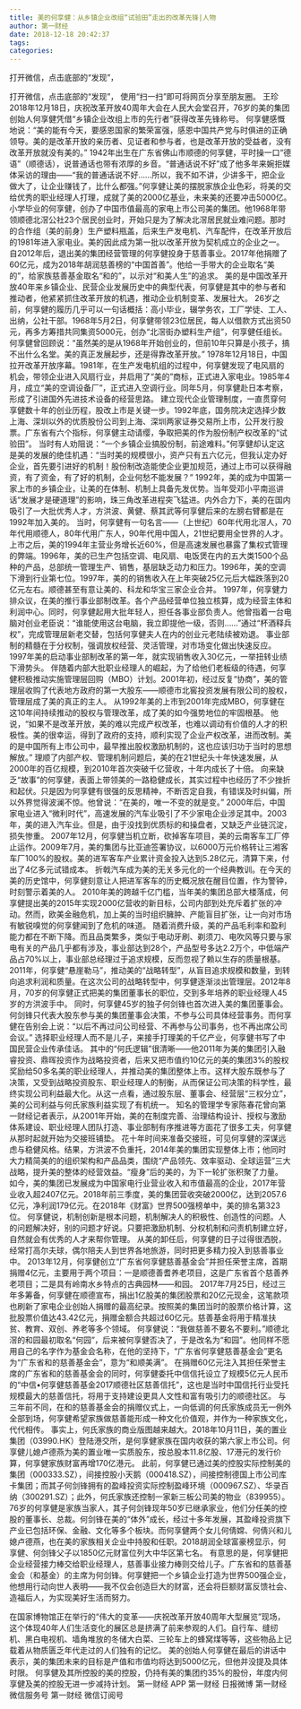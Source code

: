 ```yaml
---
title: 美的何享健：从乡镇企业改组“试验田”走出的改革先锋|人物
author: 第一财经
date: 2018-12-18 20:42:37
tags: 
categories: 
---
```

打开微信，点击底部的“发现”，
<!-- more -->
打开微信，点击底部的“发现”，
使用“扫一扫”即可将网页分享至朋友圈。
王珍
2018年12月18日，庆祝改革开放40周年大会在人民大会堂召开，76岁的美的集团创始人何享健凭借“乡镇企业改组上市的先行者”获得改革先锋称号。
何享健感慨地说：“美的能有今天，要感恩国家的繁荣富强，感恩中国共产党与时俱进的正确领导。美的是改革开放的亲历者、见证者和参与者，也是改革开放的受益者，没有改革开放就没有美的。”
1942年出生在广东省佛山市顺德的何享健，平时操一口“德语”（顺德话），说普通话也带有浓厚的乡音。“普通话说不好”成了他多年来婉拒媒体采访的理由——“我的普通话说不好……所以，我不如不讲，少讲多干，把企业做大了，让企业赚钱了，比什么都强。”何享健让美的摆脱家族企业色彩，将美的交给优秀的职业经理人打理，成就了美的2000亿基业，未来美的还要冲击5000亿。
小学毕业的何享健，创办了中国市值最高的家电上市公司美的集团。他1968年带领顺德北滘公社23个居民创业时，开始只是为了解决北滘居民就业难问题。那时的合作组（美的前身）生产塑料瓶盖，后来生产发电机、汽车配件，在改革开放后的1981年进入家电业。美的因此成为第一批以改革开放为契机成立的企业之一。
自2012年后，退出美的集团经营管理的何享健投身于慈善事业。2017年他捐赠了60亿元，成为2018年胡润慈善榜的“中国首善”。他给一手带大的企业取名“美的”，给家族慈善基金取名“和的”，以示对“和美人生”的追求。
美的是中国改革开放40年来乡镇企业、民营企业发展历史中的典型代表，何享健是其中的参与者和推动者，他紧紧抓住改革开放的机遇，推动企业机制变革、发展壮大。
26岁之前，何享健的履历几乎可以一句话概括：高小毕业，辍学务农，工厂学徒、工人、出纳，公社干部。1968年5月2日，何享健带领23位居民，每人以借款方式出资50元，再多方筹措共同集资5000元，创办“北滘街办塑料生产组”，何享健任组长。
何享健曾回顾说：“虽然美的是从1968年开始创业的，但前10年只算是小孩子，搞不出什么名堂。美的真正发展起步，还是得靠改革开放。”
1978年12月18日，中国拉开改革开放序幕。1981年，在生产发电机组的过程中，何享健发现了电风扇的机会，带领企业进入风扇行业，并启用了“美的”商标，正式进入家电业。1985年4月，成立“美的空调设备厂”，正式进入空调行业。同年5月，何享健赴日本考察，形成了引进国外先进技术设备的经营思路。
建立现代企业管理制度，一直贯穿何享健数十年的创业历程，股改上市是关键一步。1992年底，国务院决定选择少数上海、深圳以外的优质股份公司到上海、深圳两家证券交易所上市，公开发行股票。广东省有六个指标，何享健主动请缨，争取把美的作为股份制产权改革的“试验田”。
当时有人劝阻说：“一个乡镇企业搞股份制，前途难料。”何享健却认定这是美的发展的绝佳机遇：“当时美的规模很小，资产只有五六亿元，但我认定办好企业，首先要引进好的机制！股份制改造能使企业更加规范，通过上市可以获得融资，有了资金，有了好的机制，企业何愁不能发展？”
1992年，美的成为中国第一家上市的乡镇企业，让美的在体制、机制上具备先发优势。当年受邓小平南巡讲话“发展才是硬道理”的影响，珠三角改革进程突飞猛进。内外合力下，美的在国内吸引了一大批优秀人才，方洪波、黄健、蔡其武等何享健后来的左膀右臂都是在1992年加入美的。
当时，何享健有一句名言——（上世纪）60年代用北滘人，70年代用顺德人，80年代用广东人，90年代用中国人，21世纪要用全世界的人才。
上市之后，美的1994年主营业务增长近60%，但是高速发展也暴露了集权式管理的弊端。1996年，美的已生产包括空调、电风扇、电饭煲在内的五大类1500个品种的产品，总部统一管理生产、销售，基层缺乏动力和压力。1996年，美的空调下滑到行业第七位。1997年，美的的销售收入在上年突破25亿元后大幅跌落到20亿元左右。顺德甚至有意让美的、科龙和华宝三家企业合并。
1997年，何享健力排众议，在美的推行事业部制改革。各个产品经营单位独立核算，成为经营主体和利润中心。同时，何享健起用大批年轻人，担任各事业部负责人。他曾指着一台电脑对创业老臣说：“谁能使用这台电脑，我立即提他一级，否则……”通过“杯酒释兵权”，完成管理层新老交替，包括何享健夫人在内的创业元老陆续被劝退。
事业部制的精髓在于分权制，强调放权经营、灵活管理，对市场变化做出快速反应。1997年美的启动事业部制改革的第一年，就实现销售收入30亿元，一举扭转业绩下滑势头。
伴随着内部大批职业经理人的崛起，为了给他们老板级的待遇，何享健积极推动实施管理层回购（MBO）计划。2001年初，经过反复“协商”，美的管理层收购了代表地方政府的第一大股东——顺德市北窖投资发展有限公司的股权，管理层成了美的真正的主人。
从1992年美的上市到2001年完成MBO，何享健在这10年间持续推动的股权与管理改革，成了美的如今强势地位的牢固根基。
他说，“如果不是改革开放，美的难以完成产权改革，也难以调动有价值的人才的积极性。美的很幸运，得到了政府的支持，顺利实现了企业产权改革，进而改制。美的是中国所有上市公司中，最早推出股权激励机制的，这也应该归功于当时的思想解放。”
理顺了内部产权、管理机制问题后，美的在21世纪头十年快速发展，从2000年的百亿规模，到2010年首次突破千亿营收，十年内成长了十倍。
向来缺乏“故事”的何享健，表面上带领美的一路稳健成长，其实过程中也经历了不少挫折和起伏。只是因为何享健有很强的反思精神，不断否定自我，有错误及时纠偏，所以外界觉得波澜不惊。他曾说：“在美的，唯一不变的就是变。”
2000年后，中国家电业进入“微利时代”，高速发展的汽车业吸引了不少家电企业涉足其中。2003年，美的进入汽车业。但是，由于没找到优质标的和操盘者，又缺乏产业链沉淀，损失惨重。
2007年12月，何享健当机立断，砍掉客车项目，美的云南客车工厂停止运作。2009年7月，美的集团与比亚迪签署协议，以6000万元价格转让三湘客车厂100%的股权。美的进军客车产业累计资金投入达到5.28亿元，清算下来，付出了4亿多元试错成本。
折戟汽车成为美的无关多元化的一个经典教训。在今天的美的历史馆中，何享健刻意让人把进军客车的历史概况放在醒目位置，作为警钟，时刻警示着美的人。
2010年美的跨越千亿门槛，当年美的集团总部大楼落成，何享健提出美的2015年实现2000亿营收的新目标，公司内部到处充斥着扩张的冲动。然而，欧美金融危机，加上美的当时组织臃肿、产能盲目扩张，让一向对市场有敏锐嗅觉的何享健闻到了危机的味道。
随着消费升级，美的产品毛利率和盈利能力都在不断下降。而且品类繁多，类似于电动牙刷、剃须刀、电吹风等只要与家电有关的产品几乎都有涉及，事业部达到28个，产品型号多达2.2万个，中低端产品占70%以上，事业部总经理过于追求规模，反而忽视了赖以生存的质量根基。
2011年，何享健“悬崖勒马”，推动美的“战略转型”，从盲目追求规模和数量，到转向追求利润和质量。在这次公司的战略转型中，何享健逐渐淡出管理层。2012年8月，70岁的何享健正式把美的集团董事长的职位，交到多年培养的职业经理人45岁的方洪波手中。
同时，何享健45岁的独子何剑锋也首次进入美的集团董事会。何剑锋只代表大股东参与美的集团董事会决策，不参与公司具体经营事务。而何享健在告别会上说：“以后不再过问公司经营、不再参与公司事务，也不再出席公司会议。”
选择职业经理人而不是儿子，来接手打理美的千亿产业，何享健书写了中国民营企业传承佳话。
其中的“何氏逻辑”很清晰——他2011年为美的集团引入融睿投资、鼎晖投资作为战略投资者，后来又把市值约10亿元的美的集团3%的股权奖励给50多名美的职业经理人，并推动美的集团整体上市。这样大股东既参与了决策，又受到战略投资股东、职业经理人的制衡，从而保证公司决策的科学性，最终实现公司利益最大化。从这一点看，通过股东层、董事会、经营层“三权分立”，美的公司利益与何氏家族利益实现了有机统一。
知名的管理学专家陈春花曾向第一财经记者表示，从2001年开始，美的在制度完善、治理结构设计、授权与激励体系建设、职业经理人团队打造、事业部制有序推进等方面花了很多工夫，何享健从那时起就开始为交接班铺垫。
花十年时间来准备交接班，可见何享健的深谋远虑与稳健风格。结果，方洪波不负重托，2014年美的集团实现整体上市；他同时大力精简美的的组织架构和产品品类，围绕“产品领先、效率驱动、全球运营”三大战略，提升美的整体的经营效益。“瘦身”后的美的，为下一轮扩张积聚了力量。
如今，美的集团已发展成为中国家电行业营业收入和市值最高的企业，2017年营业收入超2407亿元。2018年前三季度，美的集团营收突破2000亿，达到2057.6亿元，净利润179亿元。在2018年《财富》世界500强榜单中，美的排名第323位。
何享健说，机制创新是根本问题，机制解决人的积极性、创造性的问题。人的问题解决好，别的问题才好说。只要把激励机制、分权机制和问责机制建立好，自然就会有优秀的人才来帮你管理。
从美的卸任后，何享健的日子过得很洒脱，经常打高尔夫球，偶尔陪夫人到世界各地旅游，同时把更多精力投入到慈善事业中。
2013年12月，何享健创立“广东省何享健慈善基金会”并担任荣誉主席，首期捐赠4亿元，主要用于两个项目：一是顺德善耆养老项目，这是广东省首个慈善养老项目；二是具有岭南水乡特点的古典园林——和园。
2017年7月25日，经过三年多筹备，何享健在顺德宣布，捐出1亿股美的集团股票和20亿元现金，这笔款项也刷新了家电企业创始人捐赠的最高纪录。按照美的集团当时的股票价格计算，这批股票价值达43.42亿元，捐赠金额合共超过60亿元。慈善基金将用于精准扶贫、教育、双创、养老等多个领域。
何享健说：“我做慈善不要名不要利。”顺德北滘的和园最初取名“何园”，后来被何享健否决了，于是改名为“和园”。他同样不愿用自己的名字作为基金会名称，在他的坚持下，“广东省何享健慈善基金会”更名为“广东省和的慈善基金会”，意为“和顺美满”。
在捐赠60亿元注入其担任荣誉主席的广东省和的慈善基金会的同时，何享健委托中信信托设立了规模5亿元人民币的“中信•何享健慈善基金2017顺德社区慈善信托”，这也是当时中国信托行业受托规模最大的慈善信托，将用于支持建设更具人文性和富有吸引力的顺德社区。
与三年前不同，在和的慈善基金会的捐赠仪式上，一向低调的何氏家族成员无一例外全部到场，何享健希望家族做慈善能形成一种文化价值观，并作为一种家族文化，代代相传。
事实上，何氏家族的商业版图越来越大。2018年10月11日，美的置业集团（03990.HK）登陆港交所，是何享健家族在国内收获的第六家上市公司。何享健儿媳卢德燕为美的置业唯一实质股东，按总股本11.8亿股、17港元的发行价算，何享健家族财富再增170亿港元。
此前，何享健已通过美的控股实际控制美的集团（000333.SZ），间接控股小天鹅（000418.SZ），间接控制德国上市公司库卡集团；而其子何剑锋拥有的盈峰投资实际控制盈峰环境（000967.SZ）、华录百纳（300291.SZ）；此外，何氏家族还控制一家新三板公司美的物业（839955）。
76岁的何享健是家族当家人，其子何剑锋现年50岁已继承家业，他们分任美的控股的董事长、总裁。何剑锋在美的“体外”成长，经过十多年发展，其盈峰投资旗下产业已包括环保、金融、文化等多个板块。而何享健两个女儿何倩嫦、何倩兴和儿媳卢德燕，也在美的家族相关企业中持股和任职。2018胡润全球富豪榜显示，何享健、何剑锋父子以1850亿元财富位列大中华区第七名。
有意思的是，何享健把企业经营接力棒交给职业经理人，慈善事业接力棒则交给儿子。广东省和的慈善基金会（和基金）的主席为何剑锋。何享健把一个乡镇企业打造为世界500强企业，他想用行动向世人表明——我不仅会创造巨大的财富，还会将巨额财富反馈社会、造福后人，为实现美好生活而努力。
 
 
在国家博物馆正在举行的“伟大的变革——庆祝改革开放40周年大型展览”现场，这个体现40年人们生活变化的展区总是挤满了前来参观的人们。自行车、缝纫机、黑白电视机、墙角堆放的冬储大白菜、三轮车上的蜂窝煤等等，这些物品上记载着从物质匮乏年代走过的人们独有的记忆。
美的创始人何享健在最后的讲话中表示，美的集团未来的目标是产值和市值均将达到5000亿元，但他并没提及具体时限。
何享健及其所控股的美的控股，仍持有美的集团约35%的股份，年度内何享健及美的控股无进一步减持计划。
第一财经
APP
第一财经
日报微博
第一财经
微信服务号
第一财经
微信订阅号
